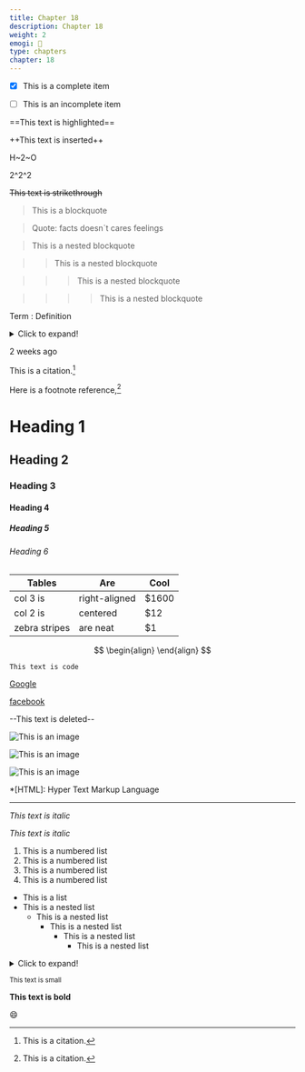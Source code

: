 ```yaml
---
title: Chapter 18
description: Chapter 18
weight: 2
emogi: 🤑
type: chapters
chapter: 18
---
```



- [x] This is a complete item
- [ ] This is an incomplete item


==This text is highlighted==


++This text is inserted++


H~2~O


2^2^2


~~This text is strikethrough~~


> This is a blockquote

> Quote: facts doesn`t cares feelings 

> This is a nested blockquote

>> This is a nested blockquote

>>> This is a nested blockquote

>>>> This is a nested blockquote


Term
: Definition


<details>
<summary>Click to expand!</summary>
</details>


<time datetime="2013-04-06T12:32+00:00">2 weeks ago</time>


This is a citation.[^1]
[^1]: This is a citation.


Here is a footnote reference,[^1]
[^1]: And here is the footnote.


# Heading 1 
## Heading 2 
### Heading 3 
#### Heading 4 
##### Heading 5 
###### Heading 6 


| Tables | Are | Cool |
| --- | --- | --- |
| col 3 is | right-aligned | $1600 |
| col 2 is | centered | $12 |
| zebra stripes | are neat | $1 |


$$
\begin{align}
\end{align}
$$


`This text is code`


[Google](https://www.google.com)

[facebook](https://www.facebook.com "This is a title")


--This text is deleted--


![This is an image](https://www.google.com/images/branding/googlelogo/1x/googlelogo_color_272x92dp.png)

![This is an image](https://images.pexels.com/photos/14980905/pexels-photo-14980905.jpeg "This is a title")

![This is an image](https://images.pexels.com/photos/1612351/pexels-photo-1612351.jpeg)


*[HTML]: Hyper Text Markup Language


---


*This text is italic*

_This text is italic_


1. This is a numbered list
2. This is a numbered list
3. This is a numbered list
4. This is a numbered list
- This is a list
- This is a nested list
	- This is a nested list
		- This is a nested list
			- This is a nested list
				- This is a nested list


<details>
<summary>Click to expand!</summary>
</details>


<sub>This text is small</sub>


**This text is bold**


:smile:
